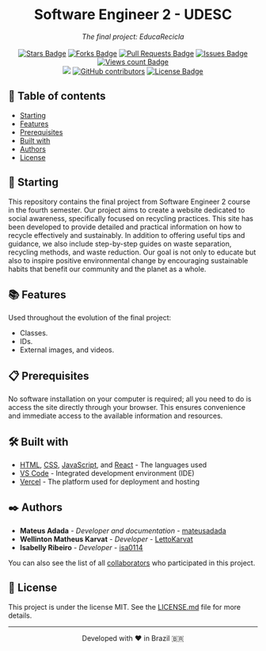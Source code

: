 <h1 align="center">Software Engineer 2 - UDESC</h1>
<div align="center"><i>The final project: EducaRecicla</i><br><br>
<a href="https://github.com/mateusadada/sof2-udesc/stargazers"><img src="https://img.shields.io/github/stars/mateusadada/sof2-udesc" alt="Stars Badge"/></a>
<a href="https://github.com/mateusadada/sof2-udesc/network/members"><img src="https://img.shields.io/github/forks/mateusadada/sof2-udesc" alt="Forks Badge"/></a>
<a href="https://github.com/mateusadada/sof2-udesc/pulls"><img src="https://img.shields.io/github/issues-pr/mateusadada/sof2-udesc" alt="Pull Requests Badge"/></a>
<a href="https://github.com/mateusadada/sof2-udesc/issues"><img src="https://img.shields.io/github/issues/mateusadada/sof2-udesc" alt="Issues Badge"/></a>
<a href="https://github.com/mateusadada/sof2-udesc"><img src="https://komarev.com/ghpvc/?username=sof2-udesc&color=447ff7&label=views" alt="Views count Badge"/></a>
<br><a href="https://educa-recicla.vercel.app/" target="blank"><img src="https://img.shields.io/website?url=https%3A%2F%2Feduca-recicla.vercel.app" /></a>
<a href="https://github.com/mateusadada/sof2-udesc/graphs/contributors"><img alt="GitHub contributors" src="https://img.shields.io/github/contributors/mateusadada/sof2-udesc?color=2b9348"></a>
<a href="https://github.com/mateusadada/sof2-udesc/blob/main/LICENSE"><img src="https://img.shields.io/github/license/mateusadada/sof2-udesc?color=2b9348" alt="License Badge"/></a>
</div>

## 📜 Table of contents

- [Starting](#-starting)
- [Features](#-features)
- [Prerequisites](#-prerequisites)
- [Built with](#️-built-with)
- [Authors](#️-authors)
- [License](#-license)

## 🚀 Starting
This repository contains the final project from Software Engineer 2 course in the fourth semester. Our project aims to create a website dedicated to social awareness, specifically focused on recycling practices. This site has been developed to provide detailed and practical information on how to recycle effectively and sustainably. In addition to offering useful tips and guidance, we also include step-by-step guides on waste separation, recycling methods, and waste reduction. Our goal is not only to educate but also to inspire positive environmental change by encouraging sustainable habits that benefit our community and the planet as a whole.

## 📚 Features
Used throughout the evolution of the final project:

- Classes.
- IDs.
- External images, and videos.

## 📋 Prerequisites
No software installation on your computer is required; all you need to do is access the site directly through your browser. This ensures convenience and immediate access to the available information and resources.

## 🛠️ Built with
- [HTML](https://en.wikipedia.org/wiki/HTML5), [CSS](https://en.wikipedia.org/wiki/HTML5), [JavaScript](https://en.wikipedia.org/wiki/JavaScript), and [React](https://react.dev/) - The languages used
- [VS Code](https://code.visualstudio.com/) - Integrated development environment (IDE)
- [Vercel](https://vercel.com/) - The platform used for deployment and hosting

## ✒️ Authors

* **Mateus Adada** - *Developer and documentation* - [mateusadada](https://github.com/mateusadada)
* **Wellinton Matheus Karvat** - *Developer* - [LettoKarvat](https://github.com/LettoKarvat)
* **Isabelly Ribeiro** - *Developer* - [isa0114](https://github.com/isa0114)

You can also see the list of all [collaborators](https://github.com/mateusadada/sof2-udesc/graphs/contributors) who participated in this project.

## 📄 License

This project is under the license MIT. See the [LICENSE.md](https://github.com/mateusadada/sof2-udesc/blob/main/LICENSE) file for more details.

<hr><p align="center">Developed with ❤️ in Brazil 🇧🇷</p>
